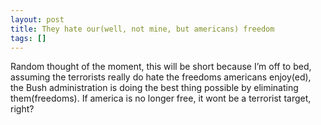 ```yaml
---
layout: post
title: They hate our(well, not mine, but americans) freedom
tags: []
---
```


Random thought of the moment, this will be short because I’m off to bed,
assuming the terrorists really do hate the freedoms americans enjoy(ed),
the Bush administration is doing the best thing possible by eliminating
them(freedoms). If america is no longer free, it wont be a terrorist
target, right?
